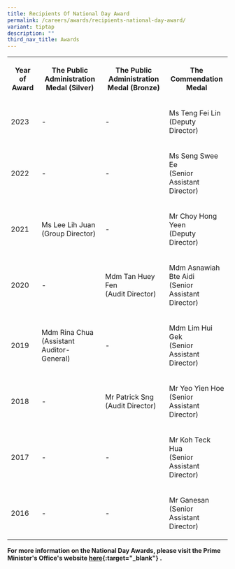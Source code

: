 ```yaml
---
title: Recipients Of National Day Award
permalink: /careers/awards/recipients-national-day-award/
variant: tiptap
description: ""
third_nav_title: Awards
---
```

<table>
<tbody>
<tr>
<th rowspan="1" colspan="1">
<p>Year of Award</p>
</th>
<th rowspan="1" colspan="1">
<p>The Public Administration Medal (Silver)</p>
</th>
<th rowspan="1" colspan="1">
<p>The Public Administration Medal (Bronze)</p>
</th>
<th rowspan="1" colspan="1">
<p>The Commendation Medal</p>
</th>
</tr>
<tr>
<td rowspan="1" colspan="1">
<p>2023</p>
</td>
<td rowspan="1" colspan="1">
<p>-</p>
</td>
<td rowspan="1" colspan="1">
<p>-</p>
</td>
<td rowspan="1" colspan="1">
<p>Ms Teng Fei Lin
<br>(Deputy Director)</p>
</td>
</tr>
<tr>
<td rowspan="1" colspan="1">
<p>2022</p>
</td>
<td rowspan="1" colspan="1">
<p>-</p>
</td>
<td rowspan="1" colspan="1">
<p>-</p>
</td>
<td rowspan="1" colspan="1">
<p>Ms Seng Swee Ee
<br>(Senior Assistant Director)</p>
</td>
</tr>
<tr>
<td rowspan="1" colspan="1">
<p>2021</p>
</td>
<td rowspan="1" colspan="1">
<p>Ms Lee Lih Juan
<br>(Group Director)</p>
</td>
<td rowspan="1" colspan="1">
<p>-</p>
</td>
<td rowspan="1" colspan="1">
<p>Mr Choy Hong Yeen
<br>(Deputy Director)</p>
</td>
</tr>
<tr>
<td rowspan="1" colspan="1">
<p>2020</p>
</td>
<td rowspan="1" colspan="1">
<p>-</p>
</td>
<td rowspan="1" colspan="1">
<p>Mdm Tan Huey Fen
<br>(Audit Director)</p>
</td>
<td rowspan="1" colspan="1">
<p>Mdm Asnawiah Bte Aidi
<br>(Senior Assistant Director)</p>
</td>
</tr>
<tr>
<td rowspan="1" colspan="1">
<p>2019</p>
</td>
<td rowspan="1" colspan="1">
<p>Mdm Rina Chua
<br>(Assistant Auditor-General)</p>
</td>
<td rowspan="1" colspan="1">
<p>-</p>
</td>
<td rowspan="1" colspan="1">
<p>Mdm Lim Hui Gek
<br>(Senior Assistant Director)</p>
</td>
</tr>
<tr>
<td rowspan="1" colspan="1">
<p>2018</p>
</td>
<td rowspan="1" colspan="1">
<p>-</p>
</td>
<td rowspan="1" colspan="1">
<p>Mr Patrick Sng
<br>(Audit Director)</p>
</td>
<td rowspan="1" colspan="1">
<p>Mr Yeo Yien Hoe
<br>(Senior Assistant Director)</p>
</td>
</tr>
<tr>
<td rowspan="1" colspan="1">
<p>2017</p>
</td>
<td rowspan="1" colspan="1">
<p>-</p>
</td>
<td rowspan="1" colspan="1">
<p>-</p>
</td>
<td rowspan="1" colspan="1">
<p>Mr Koh Teck Hua
<br>(Senior Assistant Director)</p>
</td>
</tr>
<tr>
<td rowspan="1" colspan="1">
<p>2016</p>
</td>
<td rowspan="1" colspan="1">
<p>-</p>
</td>
<td rowspan="1" colspan="1">
<p>-</p>
</td>
<td rowspan="1" colspan="1">
<p>Mr Ganesan
<br>(Senior Assistant Director)</p>
</td>
</tr>
</tbody>
</table>
<p><strong>For more information on the National Day Awards, please visit the Prime Minister's Office's website <a href="https://www.pmo.gov.sg/National-Day-Awards" rel="noopener noreferrer nofollow" target="_blank">here</a>{:target="_blank"} .</strong>
</p>